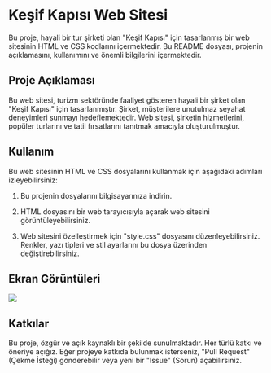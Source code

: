 # Keşif Kapısı Web Sitesi

Bu proje, hayali bir tur şirketi olan "Keşif Kapısı" için tasarlanmış bir web sitesinin HTML ve CSS kodlarını içermektedir. Bu README dosyası, projenin açıklamasını, kullanımını ve önemli bilgilerini içermektedir.

## Proje Açıklaması

Bu web sitesi, turizm sektöründe faaliyet gösteren hayali bir şirket olan "Keşif Kapısı" için tasarlanmıştır. Şirket, müşterilere unutulmaz seyahat deneyimleri sunmayı hedeflemektedir. Web sitesi, şirketin hizmetlerini, popüler turlarını ve tatil fırsatlarını tanıtmak amacıyla oluşturulmuştur.

## Kullanım

Bu web sitesinin HTML ve CSS dosyalarını kullanmak için aşağıdaki adımları izleyebilirsiniz:

1. Bu projenin dosyalarını bilgisayarınıza indirin.

2. HTML dosyasını bir web tarayıcısıyla açarak web sitesini görüntüleyebilirsiniz.

3. Web sitesini özelleştirmek için "style.css" dosyasını düzenleyebilirsiniz. Renkler, yazı tipleri ve stil ayarlarını bu dosya üzerinden değiştirebilirsiniz.

## Ekran Görüntüleri

![](kesif-kapisi.gif)

## Katkılar

Bu proje, özgür ve açık kaynaklı bir şekilde sunulmaktadır. Her türlü katkı ve öneriye açığız. Eğer projeye katkıda bulunmak isterseniz, "Pull Request" (Çekme İsteği) gönderebilir veya yeni bir "Issue" (Sorun) açabilirsiniz.



